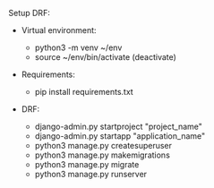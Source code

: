 Setup DRF:
  * Virtual environment: 
      - python3 -m venv ~/env
      - source ~/env/bin/activate (deactivate)
  
  * Requirements:
      - pip install requirements.txt
  
  * DRF:
      - django-admin.py startproject "project_name"
      - django-admin.py startapp "application_name"
      - python3 manage.py createsuperuser
      - python3 manage.py makemigrations
      - python3 manage.py migrate
      - python3 manage.py runserver
